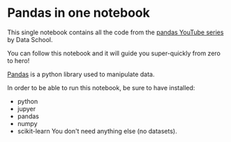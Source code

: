 # Pandas in one notebook
This single notebook contains all the code from the [pandas YouTube series](https://www.youtube.com/watch?v=yzIMircGU5I&list=PL5-da3qGB5ICCsgW1MxlZ0Hq8LL5U3u9y) by Data School.

You can follow this notebook and it will guide you super-quickly from zero to hero!

[Pandas](https://pandas.pydata.org/) is a python library used to manipulate data.

In order to be able to run this notebook, be sure to have installed:
* python
* jupyer
* pandas
* numpy
* scikit-learn
You don't need anything else (no datasets).
